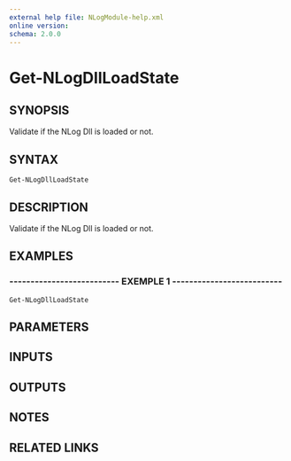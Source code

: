 ```yaml
---
external help file: NLogModule-help.xml
online version: 
schema: 2.0.0
---
```


# Get-NLogDllLoadState

## SYNOPSIS
Validate if the NLog Dll is loaded or not.

## SYNTAX

```
Get-NLogDllLoadState
```

## DESCRIPTION
Validate if the NLog Dll is loaded or not.

## EXAMPLES

### -------------------------- EXEMPLE 1 --------------------------
```
Get-NLogDllLoadState
```

## PARAMETERS

## INPUTS

## OUTPUTS

## NOTES

## RELATED LINKS

